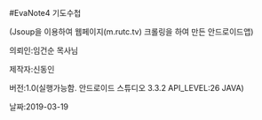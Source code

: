 #EvaNote4
기도수첩

(Jsoup을 이용하여 웹페이지(m.rutc.tv) 크롤링을 하여 만든 안드로이드앱)

의뢰인:임건순 목사님

제작자:신동인

버전:1.0(실행가능함. 안드로이드 스튜디오 3.3.2 API_LEVEL:26 JAVA)

날짜:2019-03-19
